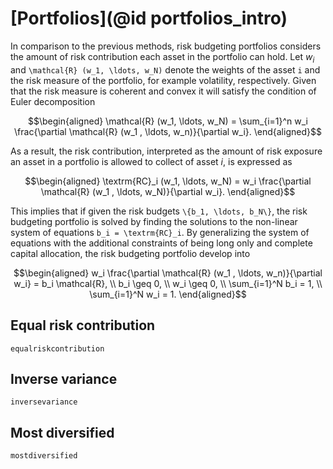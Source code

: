 # [Portfolios](@id portfolios_intro)
In comparison to the previous methods, risk budgeting portfolios considers the amount of risk contribution each asset in the portfolio can hold.  Let $w_i$ and ``\mathcal{R} (w_1, \ldots, w_N)`` denote the weights of the asset ``i`` and the risk measure of the portfolio, for example volatility, respectively. Given that the risk measure is coherent and convex it will satisfy the condition of Euler decomposition

```math
\begin{aligned}
\mathcal{R} (w_1, \ldots, w_N) = \sum_{i=1}^n w_i \frac{\partial \mathcal{R} (w_1 , \ldots, w_n)}{\partial w_i}.
\end{aligned}
```

As a result, the risk contribution, interpreted as the amount of risk exposure an asset in a portfolio is allowed to collect of asset $i$, is expressed as
```math
\begin{aligned}
\textrm{RC}_i (w_1, \ldots, w_N) = w_i \frac{\partial \mathcal{R} (w_1 , \ldots, w_N)}{\partial w_i}.
\end{aligned}
```
This implies that if given the risk budgets ``\{b_1, \ldots, b_N\}``, the risk budgeting portfolio is solved by finding the solutions to the non-linear system of equations ``b_i = \textrm{RC}_i``. By generalizing the system of equations with the additional constraints of being long only and complete capital allocation, the risk budgeting portfolio develop into
```math
\begin{aligned}
    w_i \frac{\partial \mathcal{R} (w_1 , \ldots, w_n)}{\partial w_i} = b_i \mathcal{R}, \\
    b_i \geq 0, \\
    w_i \geq 0, \\
    \sum_{i=1}^N b_i = 1, \\
    \sum_{i=1}^N w_i = 1.
 \end{aligned}
```


## Equal risk contribution
```@docs
equalriskcontribution
```

## Inverse variance
```@docs
inversevariance
```


## Most diversified

```@docs
mostdiversified
```
